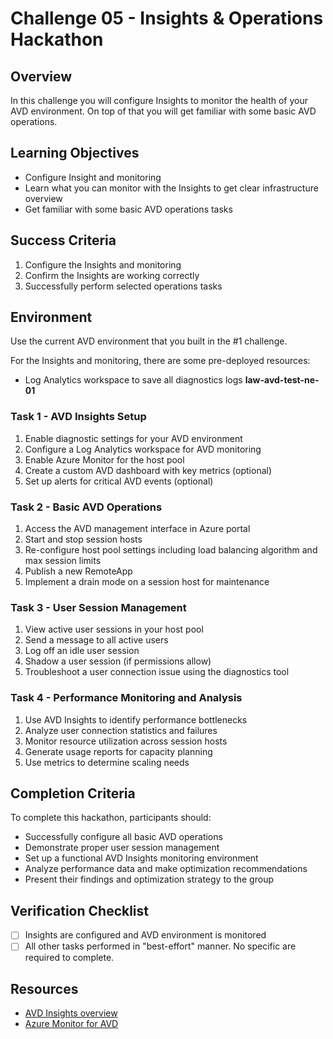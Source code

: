 # Challenge 05 - Insights & Operations Hackathon

## Overview
In this challenge you will configure Insights to monitor the health of your AVD environment. On top of that you will get familiar with some basic AVD operations.

## Learning Objectives

- Configure Insight and monitoring
- Learn what you can monitor with the Insights to get clear infrastructure overview
- Get familiar with some basic AVD operations tasks

## Success Criteria

1. Configure the Insights and monitoring
2. Confirm the Insights are working correctly
3. Successfully perform selected operations tasks

## Environment

Use the current AVD environment that you built in the #1 challenge.

For the Insights and monitoring, there are some pre-deployed resources:

- Log Analytics workspace to save all diagnostics logs **law-avd-test-ne-01**

### Task 1 - AVD Insights Setup

1. Enable diagnostic settings for your AVD environment
2. Configure a Log Analytics workspace for AVD monitoring
3. Enable Azure Monitor for the host pool
4. Create a custom AVD dashboard with key metrics (optional)
5. Set up alerts for critical AVD events (optional)

### Task 2 - Basic AVD Operations
1. Access the AVD management interface in Azure portal
2. Start and stop session hosts
3. Re-configure host pool settings including load balancing algorithm and max session limits
4. Publish a new RemoteApp
5. Implement a drain mode on a session host for maintenance

### Task 3 - User Session Management
1. View active user sessions in your host pool
2. Send a message to all active users
3. Log off an idle user session
4. Shadow a user session (if permissions allow)
5. Troubleshoot a user connection issue using the diagnostics tool

### Task 4 - Performance Monitoring and Analysis
1. Use AVD Insights to identify performance bottlenecks
2. Analyze user connection statistics and failures
3. Monitor resource utilization across session hosts
4. Generate usage reports for capacity planning
5. Use metrics to determine scaling needs

## Completion Criteria
To complete this hackathon, participants should:
- Successfully configure all basic AVD operations
- Demonstrate proper user session management
- Set up a functional AVD Insights monitoring environment
- Analyze performance data and make optimization recommendations
- Present their findings and optimization strategy to the group

## Verification Checklist

- [ ] Insights are configured and AVD environment is monitored
- [ ] All other tasks performed in "best-effort" manner. No specific are required to complete.

## Resources
- [AVD Insights overview](https://docs.microsoft.com/en-us/azure/virtual-desktop/insights)
- [Azure Monitor for AVD](https://docs.microsoft.com/en-us/azure/virtual-desktop/azure-monitor)